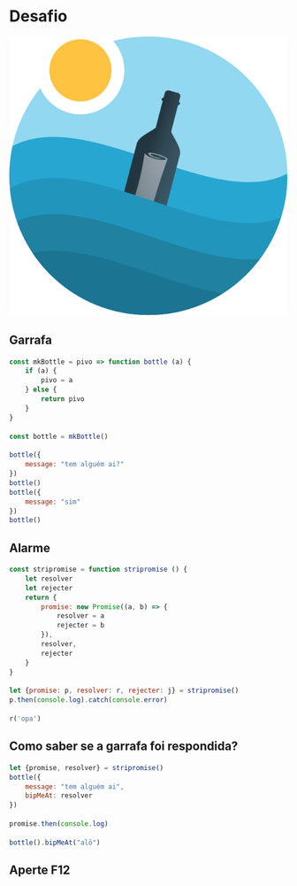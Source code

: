 # Desafio
![bottle](bottle.png)

## Garrafa
```javascript
const mkBottle = pivo => function bottle (a) {
    if (a) {
        pivo = a
    } else {
        return pivo
    }
}

const bottle = mkBottle()

bottle({
    message: "tem alguém ai?"
})
bottle()
bottle({
    message: "sim"
})
bottle()
```

## Alarme
```javascript
const stripromise = function stripromise () {
    let resolver
    let rejecter
    return {
        promise: new Promise((a, b) => {
            resolver = a
            rejecter = b
        }),
        resolver,
        rejecter
    }
}

let {promise: p, resolver: r, rejecter: j} = stripromise()
p.then(console.log).catch(console.error)

r('opa')
```

## Como saber se a garrafa foi respondida?
```javascript
let {promise, resolver} = stripromise()
bottle({
    message: "tem alguém ai",
    bipMeAt: resolver
})

promise.then(console.log)

bottle().bipMeAt("alô")
```

## Aperte F12
<script src="naugrafo.js" defer></script>












